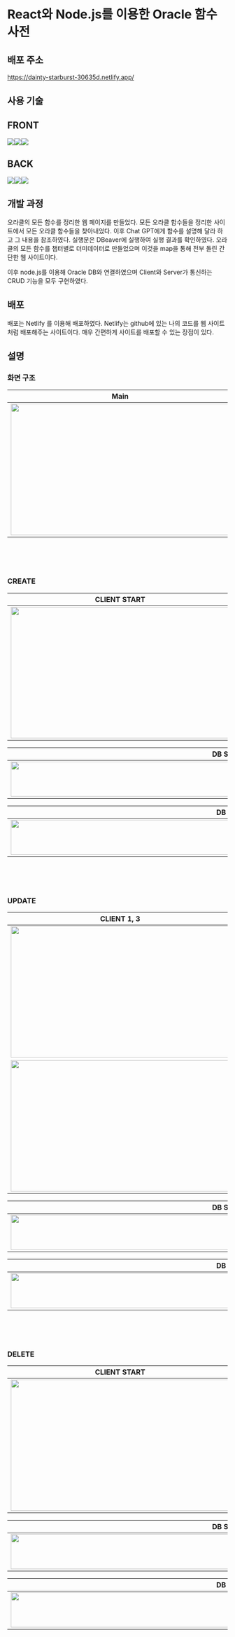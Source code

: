 # React와 Node.js를 이용한 Oracle 함수 사전

## 배포 주소
https://dainty-starburst-30635d.netlify.app/


## 사용 기술
## FRONT
<img src="https://img.shields.io/badge/React-61DAFB?style=for-the-badge&logo=React&logoColor=white"><img src="https://img.shields.io/badge/styledcomponents-DB7093?style=for-the-badge&logo=styledcomponents&logoColor=white"><img src="https://img.shields.io/badge/axios-5A29E4?style=for-the-badge&logo=axios&logoColor=white">

## BACK
<img src="https://img.shields.io/badge/nodedotjs-339933?style=for-the-badge&logo=nodedotjs&logoColor=white"><img src="https://img.shields.io/badge/express-000000?style=for-the-badge&logo=express&logoColor=white"><img src="https://img.shields.io/badge/oracle-F80000?style=for-the-badge&logo=oracle&logoColor=white">

## 개발 과정
오라클의 모든 함수를 정리한 웹 페이지를 만들었다. 모든 오라클 함수들을 정리한 사이트에서 모든 오라클 함수들을 찾아내었다. 이후 Chat GPT에게 함수를 설명해 달라 하고 그 내용을 참조하였다. 
실행문은 DBeaver에 실행하여 실행 결과를 확인하였다. 오라클의 모든 함수를 챕터별로 더미데이터로 만들었으며 이것을 map을 통해 전부 돌린 간단한 웹 사이트이다.

이후 node.js를 이용해 Oracle DB와 연결하였으며 Client와 Server가 통신하는 CRUD 기능을 모두 구현하였다.

## 배포
배포는 Netlify 를 이용해 배포하였다.
Netlify는 github에 있는 나의 코드를 웹 사이트 처럼 배포해주는 사이트이다. 매우 간편하게 사이트를 배포할 수 있는 장점이 있다.

## 설명
### 화면 구조

|Main|Contents|
|---|---|
|<img src="https://velog.velcdn.com/images/codemodel6/post/9c13b97e-4e3f-48c7-8c54-311b50bfdbaf/image.png" width="500" height="300">|<img src="https://velog.velcdn.com/images/codemodel6/post/b18cd3df-74d1-444f-bc24-9640f368bbe0/image.png" width="500" height="300">|


<br/><br/><br/>

### CREATE
|CLIENT START|CLIENT END|
|---|---|
|<img src="https://github.com/codemodel6/OracleDictionary/assets/110915850/36997669-4687-4b67-a49a-4d42b3ebc3f2" width="500" height="300">|<img src="https://github.com/codemodel6/OracleDictionary/assets/110915850/1fe7223b-55b5-4c6e-a9d4-c2b0c425650d" width="500" height="300">|

|DB START|
|---|
|<img src="https://github.com/codemodel6/OracleDictionary/assets/110915850/122c8ab3-ebc6-411c-9e8e-767bf997dd87" width="1000" height="80">|

|DB END|
|---|
|<img src="https://github.com/codemodel6/OracleDictionary/assets/110915850/e79775be-6ab3-4dbc-a518-0bc9e0bbc884" width="1000" height="80">|

<br/><br/><br/>

### UPDATE
|CLIENT 1, 3|CLIENT 2, 4|
|---|---|
|<img src="https://github.com/codemodel6/OracleDictionary/assets/110915850/38aac077-430d-41a4-a2fa-94755fb84cfa" width="500" height="300">|<img src="https://github.com/codemodel6/OracleDictionary/assets/110915850/3f1230e2-cc21-491e-9751-b2aea6625315" width="500" height="300">|
|<img src="https://github.com/codemodel6/OracleDictionary/assets/110915850/e44fe888-8500-425e-af7a-e8e85698f122" width="500" height="300">|<img src="https://github.com/codemodel6/OracleDictionary/assets/110915850/3ae87b4e-f560-4fda-850e-55a2bfad0c9c" width="500" height="300">|

|DB START|
|---|
|<img src="https://github.com/codemodel6/OracleDictionary/assets/110915850/528a57a1-f87a-4245-86df-a9f54186020f" width="1000" height="80">|

|DB END|
|---|
|<img src="https://github.com/codemodel6/OracleDictionary/assets/110915850/576e3415-5df5-435b-8f9a-6d2f31a8cc9f" width="1000" height="80">|

<br/><br/><br/>

### DELETE
|CLIENT START|
|---|
|<img src="https://github.com/codemodel6/OracleDictionary/assets/110915850/d559db53-1d3a-43bd-a3e6-88571c2b9556" width="500" height="300">|

|DB START|
|---|
|<img src="https://github.com/codemodel6/OracleDictionary/assets/110915850/0ad3907d-e52f-48dd-b150-e8b625667df0" width="1000" height="80">|

|DB END|
|---|
|<img src="https://github.com/codemodel6/OracleDictionary/assets/110915850/7ef6e532-9c8e-4560-afea-20bb99005cd3" width="1000" height="80">|

